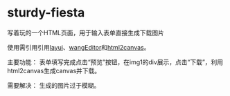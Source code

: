 # sturdy-fiesta
写着玩的一个HTML页面，用于输入表单直接生成下载图片

使用需引用引用<a href="http://www.layui.com/">layui</a>、<a href="http://www.wangeditor.com/">wangEditor</a>和<a href="http://html2canvas.hertzen.com/html2canvas">html2canvas</a>。<br>

主要功能：
  表单填写完成点击“预览”按钮，在img1的div展示，点击“下载”，利用html2canvas生成canvas并下载。
  
需要解决：
 生成的图片过于模糊。
